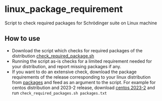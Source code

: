 # linux_package_requirement
Script to check required packages for Schrödinger suite on Linux machine

## How to use

* Download the script which checks for required packages of the distribution [check_required_package.sh](https://raw.githubusercontent.com/schrodinger/linux_package_requirement/main/check_required_packages.sh)
* Running the script as-is checks for a limited requirement needed for your distribution, and report missing packages if any.
* If you want to do an extensive check, download the package requirements of the release corresponding to your linux distribution from [packages](https://github.com/schrodinger/linux_package_requirement/tree/main/packages) and feed as an argument to the script. For example for centos distribution and 2023-2 release, download [centos 2023-2](https://raw.githubusercontent.com/schrodinger/linux_package_requirement/main/packages/centos/2023-2/packages.txt) and run ```check_required_packages.sh packages.txt```
